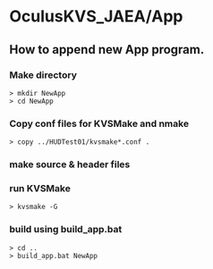 # OculusKVS_JAEA/App

## How to append new App program.

###  Make directory

```
> mkdir NewApp
> cd NewApp
```

### Copy conf files for KVSMake and nmake

```
> copy ../HUDTest01/kvsmake*.conf .

```

### make source & header files

### run KVSMake

```
> kvsmake -G 
```

### build using build_app.bat

```
> cd ..
> build_app.bat NewApp
```